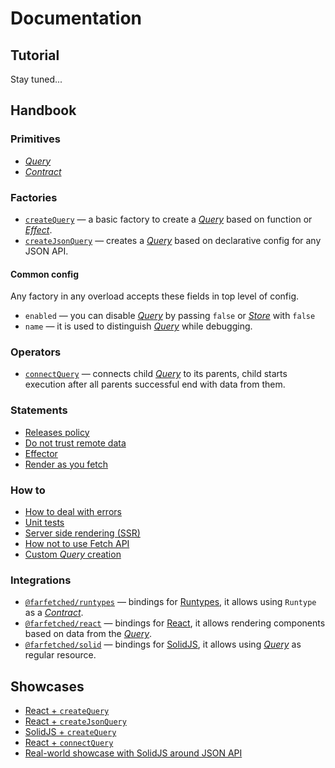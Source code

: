 # Documentation

## Tutorial

Stay tuned...

## Handbook

### Primitives

- [_Query_](./core/primitives/query.md)
- [_Contract_](./core/primitives/contract.md)

### Factories

- [`createQuery`](./core/factories/create_query.md) — a basic factory to create a [_Query_](./core/primitives/query.md) based on function or [_Effect_](https://effector.dev/docs/api/effector/effect).
- [`createJsonQuery`](./core/factories/create_json_query.md) — creates a [_Query_](./core/primitives/query.md) based on declarative config for any JSON API.

#### Common config

Any factory in any overload accepts these fields in top level of config.

- `enabled` — you can disable [_Query_](./core/primitives/query.md) by passing `false` or [_Store_](https://effector.dev/docs/api/effector/store) with `false`
- `name` — it is used to distinguish [_Query_](./core/primitives/query.md) while debugging.

### Operators

- [`connectQuery`](./core/operators/connect_query.md) — connects child [_Query_](./core/primitives/query.md) to its parents, child starts execution after all parents successful end with data from them.

### Statements

- [Releases policy](./handbook/releases.md)
- [Do not trust remote data](./handbook/never_trust.md)
- [Effector](./handbook/effector.md)
- [Render as you fetch](./handbook/render_as_you_fetch.md)

### How to

- [How to deal with errors](./how_to/errors.md)
- [Unit tests](./how_to/testing.md)
- [Server side rendering (SSR)](./how_to/ssr.md)
- [How not to use Fetch API](./how_to/no_fetch.md)
- [Custom _Query_ creation](./how_to/custom_query.md)

### Integrations

- [`@farfetched/runtypes`](./runtypes/README.md) — bindings for [Runtypes](https://github.com/pelotom/runtypes), it allows using `Runtype` as a [_Contract_](./core/primitives/contract.md).
- [`@farfetched/react`](./react/README.md) — bindings for [React](https://reactjs.org), it allows rendering components based on data from the [_Query_](./core/primitives/query.md).
- [`@farfetched/solid`](./solid/README.md) — bindings for [SolidJS](https://www.solidjs.com), it allows using [_Query_](./core/primitives/query.md) as regular resource.

## Showcases

- [React + `createQuery`](../apps/showcase/react-create-query/)
- [React + `createJsonQuery`](../apps/showcase/react-create-json-query/)
- [SolidJS + `createQuery`](../apps/showcase/solid-create-query/)
- [React + `connectQuery`](../apps/showcase/react-connect-query/)
- [Real-world showcase with SolidJS around JSON API](../apps/showcase/solid-real-world-rick-morty/)
